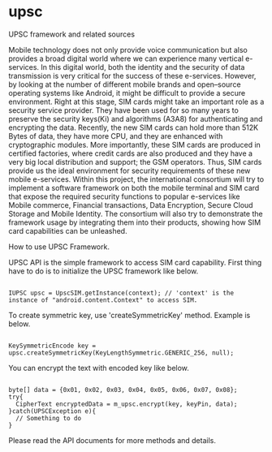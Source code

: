 # upsc
UPSC framework and related sources


Mobile technology does not only provide voice communication but also provides a broad digital world where we can experience many vertical e-services. In this digital world, both the identity and the security of data transmission is very critical for the success of these e-services. However, by looking at the number of different mobile brands and open–source operating systems like Android, it might be difficult to provide a secure environment. Right at this stage, SIM cards might take an important role as a security service provider. They have been used for so many years to preserve the security keys(Ki) and algorithms (A3A8) for authenticating and encrypting the data. Recently, the new SIM cards can hold more than 512K Bytes of data, they have more CPU, and they are enhanced with cryptographic modules. More importantly, these SIM cards are produced in certified factories, where credit cards are also produced and they have a very big local distribution and support; the GSM operators. Thus, SIM cards provide us the ideal environment for security requirements of these new mobile e-services. Within this project, the international consortium will try to implement a software framework on both the mobile terminal and SIM card that expose the required security functions to popular e-services like Mobile commerce, Financial transactions, Data Encryption, Secure Cloud Storage and Mobile Identity. The consortium will also try to demonstrate the framework usage by integrating them into their products, showing how SIM card capabilities can be unleashed.

How to use UPSC Framework.

UPSC API is the simple framework to access SIM card capability.
First thing have to do is to initialize the UPSC framework like below.

<code>
IUPSC upsc = UpscSIM.getInstance(context); // 'context' is the instance of "android.content.Context" to access SIM.
</code>

To create symmetric key, use 'createSymmetricKey' method. Example is below.

<code>
KeySymmetricEncode key = upsc.createSymmetricKey(KeyLengthSymmetric.GENERIC_256, null);
</code>

You can encrypt the text with encoded key like below.

<code>
byte[] data = {0x01, 0x02, 0x03, 0x04, 0x05, 0x06, 0x07, 0x08};
try{
  CipherText encryptedData = m_upsc.encrypt(key, keyPin, data);
}catch(UPSCException e){
  // Something to do
}
</code>

Please read the API documents for more methods and details. 
